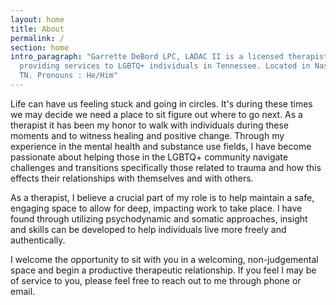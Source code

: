 ```yaml
---
layout: home
title: About
permalink: /
section: home
intro_paragraph: "Garrette DeBord LPC, LADAC II is a licensed therapist
  providing services to LGBTQ+ individuals in Tennessee. Located in Nashville,
  TN. Pronouns : He/Him"
---
```

Life can have us feeling stuck and going in circles. It's during these times we may decide we need a place to sit figure out where to go next. As a therapist it has been my honor to walk with individuals during these moments and to witness healing and positive change. Through my experience in the mental health and substance use fields, I have become passionate about helping those in the LGBTQ+ community navigate challenges and transitions specifically those related to trauma and how this effects their relationships with themselves and with others.

As a therapist, I believe a crucial part of my role is to help maintain a safe, engaging space to allow for deep, impacting work to take place. I have found through utilizing psychodynamic and somatic approaches, insight and skills can be developed to help individuals live more freely and authentically.

I welcome the opportunity to sit with you in a welcoming, non-judgemental space and begin a productive therapeutic relationship. If you feel I may be of service to you, please feel free to reach out to me through phone or email.